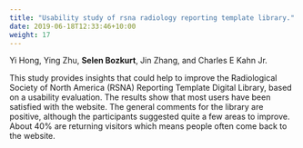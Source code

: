 ```yaml
---
title: "Usability study of rsna radiology reporting template library."
date: 2019-06-18T12:33:46+10:00
weight: 17
---
```


Yi Hong, Ying Zhu, **Selen Bozkurt**, Jin Zhang, and Charles E Kahn Jr. 

This study provides insights that could help to improve the Radiological Society of North America (RSNA) Reporting Template Digital Library, based on a usability evaluation. The results show that most users have been satisfied with the website. The general comments for the library are positive, although the participants suggested quite a few areas to improve. About 40% are returning visitors which means people often come back to the website.
